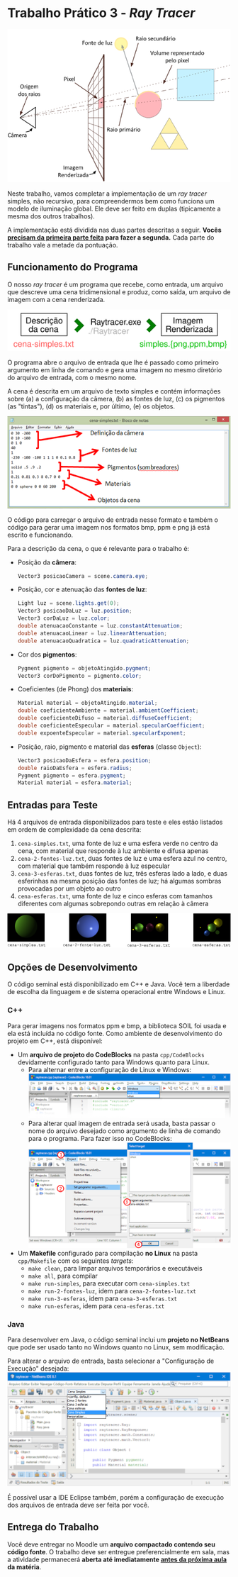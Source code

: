 # Trabalho Prático 3 - _Ray Tracer_

![Esquema de um ray tracer](../../images/ray-tracing.png)

Neste trabalho, vamos completar a implementação de um _ray tracer_ simples, não recursivo, para
compreendermos bem como funciona um modelo de iluminação global. Ele deve
ser feito em duplas (tipicamente a mesma dos outros trabalhos).

A implementação está dividida nas duas partes descritas a seguir.
**Vocês <u>precisam da primeira parte feita</u> para fazer a segunda.** Cada parte do trabalho vale a metade da pontuação.

## Funcionamento do Programa

O nosso _ray tracer_ é um programa que recebe, como entrada, um arquivo que descreve uma cena tridimensional e produz, como saída, um arquivo de imagem com a cena renderizada.

![](../../images/raytracer-input-output.svg)

O programa abre o arquivo de entrada que lhe é passado como primeiro argumento em linha de comando e gera uma imagem no mesmo diretório do arquivo de entrada, com o mesmo nome.

A cena é descrita em um arquivo de texto simples e contém informações sobre (a) a configuração da câmera, (b) as fontes de luz, (c) os pigmentos (as "tintas"), (d) os materiais e, por último, (e) os objetos.

![](../../images/raytracer-input-file.png)

O código para carregar o arquivo de entrada nesse formato e também o código para gerar uma imagem nos formatos bmp, ppm e png já está escrito e funcionando.

Para a descrição da cena, o que é relevante para o trabalho é:

- Posição da **câmera**:
  ```java
  Vector3 posicaoCamera = scene.camera.eye;
  ```
- Posição, cor e atenuação das **fontes de luz**:
  ```java
  Light luz = scene.lights.get(0);
  Vector3 posicaoDaLuz = luz.position;
  Vector3 corDaLuz = luz.color;
  double atenuacaoConstante = luz.constantAttenuation;
  double atenuacaoLinear = luz.linearAttenuation;
  double atenuacaoQuadratica = luz.quadraticAttenuation;
  ```
- Cor dos **pigmentos**:
  ```java
  Pygment pigmento = objetoAtingido.pygment;
  Vector3 corDoPigmento = pigmento.color;
  ```
- Coeficientes (de Phong) dos **materiais**:
  ```java
  Material material = objetoAtingido.material;
  double coeficienteAmbiente = material.ambientCoefficient;
  double coeficienteDifuso = material.diffuseCoefficient;
  double coeficienteEspecular = material.specularCoefficient;
  double expoenteEspecular = material.specularExponent;
  ```
- Posição, raio, pigmento e material das **esferas** (classe `Object`):
  ```java
  Vector3 posicaoDaEsfera = esfera.position;
  double raioDaEsfera = esfera.radius;
  Pygment pigmento = esfera.pygment;
  Material material = esfera.material;
  ```

## Entradas para Teste

Há 4 arquivos de entrada disponibilizados para teste e eles estão listados em ordem de complexidade da cena descrita:

  1. `cena-simples.txt`, uma fonte de luz e uma esfera verde no centro da cena, com material que responde à luz ambiente e difusa apenas
  1. `cena-2-fontes-luz.txt`, duas fontes de luz e uma esfera azul no centro, com material que também responde à luz especular
  1. `cena-3-esferas.txt`, duas fontes de luz, três esferas lado a lado, e duas esferinhas na mesma posição das fontes de luz; há algumas sombras provocadas por um objeto ao outro
  1. `cena-esferas.txt`, uma fonte de luz e cinco esferas com tamanhos diferentes com algumas sobrepondo outras em relação à câmera

![](images/cenas-objetivo.png)

## Opções de Desenvolvimento

O código seminal está disponibilizado em C++ e Java. Você tem a liberdade de escolha da linguagem e de sistema operacional entre Windows e Linux.

### C++

Para gerar imagens nos formatos ppm e bmp, a biblioteca SOIL foi usada e ela está incluída no código fonte. Como ambiente de desenvolvimento do projeto em C++, está disponível:

  - Um **arquivo de projeto do CodeBlocks** na pasta `cpp/CodeBlocks` devidamente configurado tanto para Windows quanto para Linux.
    - Para alternar entre a configuração de Linux e Windows:
      ![](images/codeblocks-configuration-change.png)
    - Para alterar qual imagem de entrada será usada, basta passar o nome do arquivo desejado como argumento de linha de comando para o programa. Para fazer isso no CodeBlocks:
      ![](images/codeblocks-input-change.png)
  - Um **Makefile** configurado para compilação **no Linux** na pasta `cpp/Makefile` com os seguintes _targets_:
    - `make clean`, para limpar arquivos temporários e executáveis
    - `make all`, para compilar
    - `make run-simples`, para executar com `cena-simples.txt`
    - `make run-2-fontes-luz`, idem para `cena-2-fontes-luz.txt`
    - `make run-3-esferas`, idem para `cena-3-esferas.txt`
    - `make run-esferas`, idem para `cena-esferas.txt`


### Java

Para desenvolver em Java, o código seminal inclui um **projeto no NetBeans** que pode ser usado tanto no Windows quanto no Linux, sem modificação.

Para alterar o arquivo de entrada, basta selecionar a "Configuração de Execução" desejada:
![](images/netbeans-input-change.png)

É possível usar a IDE Eclipse também, porém a configuração de execução dos arquivos de entrada deve ser feita por você.

## Entrega do Trabalho

Você deve entregar no Moodle um **arquivo compactado contendo seu código fonte**.
O trabalho deve ser entregue preferencialmente
em sala, mas a atividade permanecerá **aberta até imediatamente <u>antes da próxima
aula</u> da matéria**.
